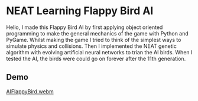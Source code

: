 # NEAT Learning Flappy Bird AI
Hello,
I made this Flappy Bird AI by first applying object oriented programming to make the general mechanics of the game with Python and PyGame. Whilst making the game I tried to think of the simplest ways to simulate physics and collisions. Then I implemented the NEAT genetic algorithm with evolving artificial neural networks to trian the AI birds. When I tested the AI, the birds were could go on forever after the 11th generation.

## Demo
[AIFlappyBird.webm](https://user-images.githubusercontent.com/106512207/220255358-1662bbf8-39c1-43d6-ba34-3f814bde9ece.webm)

